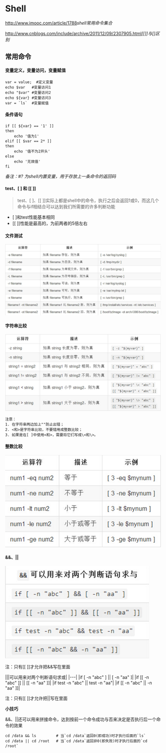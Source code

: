 # Shell

<http://www.imooc.com/article/1788>*shell常用命令集合*

<http://www.cnblogs.com/include/archive/2011/12/09/2307905.html>*[[]]与[]区别*

## 常用命令
#### 变量定义，变量访问，变量赋值
```shell
var = value;  #定义变量
echo $var 	#变量访问1
echo "$var"	#变量访问2
echo ${var}	#变量访问3
var = `ls`	#变量赋值
```
#### 条件语句
```shell
if [[ ${var} == '1' ]]
then
	echo '值为1'
elif [[ $var == 2* ]]
then
	echo '值不为2开头'
else
	echo '无效值'
fi
```

*备注：#? 为shell内置变量，用于存放上一条命令的返回码*

#### test、[ ] 和 [[ ]] 

> test、[ ]、[[ ]]实际上都是shell中的命令，执行之后会返回1或0，而这几个命令与if相结合可以达到我们所需要的许多判断功能
+ [ ]和test性能基本相同
+ [[ ]]性能是最高的，为前两者的5倍左右

#### 文件测试

![文件测试运算符规则](imgs/filetest.jpg)

#### 字符串比较

![字符串比较](imgs/stringtest.png)

	注意：
	1. 在字符串两边加上""防止出错；
	2. <和>是字符串比较，不要错用成整数比较；
	3. 如果是在[ ]中使用<和>，需要将它们写成\<和\>。

#### 整数比较

![两个整数进行比较](imgs/integertest.png)

#### &&、||

![逻辑操作比较](imgs/logicaltest.png)

注：只有[[ ]]才允许把&&写在里面

|\|\|可以用来对两个判断语句求或| |---| |if [ -n "abc" ] \|\| [ -n "aa" ]| |if [[ -n "abc" ]] \|\| [[ -n "aa" ]]| |if test -n "abc" \|\| test -n "aa"| |if [[ -n "abc" \|\| -n "aa" ]]|

注：只有[[ ]]才允许把||写在里面


**小技巧**

&&、||还可以用来拼接命令，达到按前一个命令成功与否来决定是否执行后一个命令的效果

```shell
cd /data && ls         # 当`cd /data`返回0(即成功)时才执行后面的`ls`
cd /data || cd /root   # 当`cd /data`返回非0(即失败)时才执行后面的`cd /root`
```





